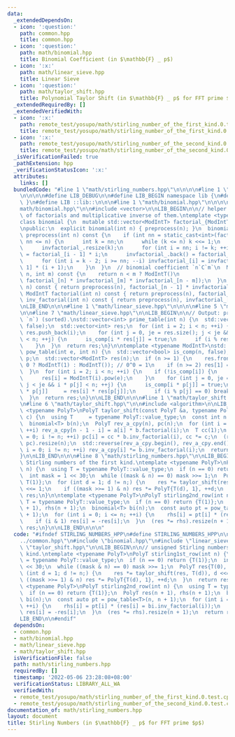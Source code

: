 ```yaml
---
data:
  _extendedDependsOn:
  - icon: ':question:'
    path: common.hpp
    title: common.hpp
  - icon: ':question:'
    path: math/binomial.hpp
    title: Binomial Coefficient (in $\mathbb{F} _ p$)
  - icon: ':x:'
    path: math/linear_sieve.hpp
    title: Linear Sieve
  - icon: ':question:'
    path: math/taylor_shift.hpp
    title: Polynomial Taylor Shift (in $\mathbb{F} _ p$ for FFT prime $p$)
  _extendedRequiredBy: []
  _extendedVerifiedWith:
  - icon: ':x:'
    path: remote_test/yosupo/math/stirling_number_of_the_first_kind.0.test.cpp
    title: remote_test/yosupo/math/stirling_number_of_the_first_kind.0.test.cpp
  - icon: ':x:'
    path: remote_test/yosupo/math/stirling_number_of_the_second_kind.0.test.cpp
    title: remote_test/yosupo/math/stirling_number_of_the_second_kind.0.test.cpp
  _isVerificationFailed: true
  _pathExtension: hpp
  _verificationStatusIcon: ':x:'
  attributes:
    links: []
  bundledCode: "#line 1 \"math/stirling_numbers.hpp\"\n\n\n\n#line 1 \"common.hpp\"\
    \n\n\n\n#define LIB_DEBUG\n\n#define LIB_BEGIN namespace lib {\n#define LIB_END\
    \ }\n#define LIB ::lib::\n\n\n#line 1 \"math/binomial.hpp\"\n\n\n\n#line 5 \"\
    math/binomial.hpp\"\n\n#include <vector>\n\nLIB_BEGIN\n\n// helper class for precomputation\
    \ of factorials and multiplicative inverse of them.\ntemplate <typename ModIntT>\n\
    class binomial {\n  mutable std::vector<ModIntT> factorial_{ModIntT(1)}, invfactorial_{ModIntT(1)};\n\
    \npublic:\n  explicit binomial(int n) { preprocess(n); }\n  binomial() {}\n  void\
    \ preprocess(int n) const {\n    if (int nn = static_cast<int>(factorial_.size());\
    \ nn <= n) {\n      int k = nn;\n      while (k <= n) k <<= 1;\n      factorial_.resize(k);\n\
    \      invfactorial_.resize(k);\n      for (int i = nn; i != k; ++i) factorial_[i]\
    \ = factorial_[i - 1] * i;\n      invfactorial_.back() = factorial_.back().inv();\n\
    \      for (int i = k - 2; i >= nn; --i) invfactorial_[i] = invfactorial_[i +\
    \ 1] * (i + 1);\n    }\n  }\n  // binomial coefficient `n`C`m`\n  ModIntT binom(int\
    \ n, int m) const {\n    return n < m ? ModIntT()\n                 : (preprocess(n),\
    \ factorial_[n] * invfactorial_[m] * invfactorial_[n - m]);\n  }\n  ModIntT inv(int\
    \ n) const { return preprocess(n), factorial_[n - 1] * invfactorial_[n]; }\n \
    \ ModIntT factorial(int n) const { return preprocess(n), factorial_[n]; }\n  ModIntT\
    \ inv_factorial(int n) const { return preprocess(n), invfactorial_[n]; }\n};\n\
    \nLIB_END\n\n\n#line 1 \"math/linear_sieve.hpp\"\n\n\n\n#line 5 \"math/linear_sieve.hpp\"\
    \n\n#line 7 \"math/linear_sieve.hpp\"\n\nLIB_BEGIN\n\n// Output: primes in [0,\
    \ `n`) (sorted).\nstd::vector<int> prime_table(int n) {\n  std::vector<bool> is_comp(n,\
    \ false);\n  std::vector<int> res;\n  for (int i = 2; i < n; ++i) {\n    if (!is_comp[i])\
    \ res.push_back(i);\n    for (int j = 0, je = res.size(); j < je && i * res[j]\
    \ < n; ++j) {\n      is_comp[i * res[j]] = true;\n      if (i % res[j] == 0) break;\n\
    \    }\n  }\n  return res;\n}\n\ntemplate <typename ModIntT>\nstd::vector<ModIntT>\
    \ pow_table(int e, int n) {\n  std::vector<bool> is_comp(n, false);\n  std::vector<int>\
    \ p;\n  std::vector<ModIntT> res(n);\n  if (n >= 1) {\n    res.front() = (e ==\
    \ 0 ? ModIntT(1) : ModIntT()); // 0^0 = 1\n    if (n >= 2) res[1] = ModIntT(1);\n\
    \  }\n  for (int i = 2; i < n; ++i) {\n    if (!is_comp[i]) {\n      p.push_back(i);\n\
    \      res[i] = ModIntT(i).pow(e);\n    }\n    for (int j = 0, je = p.size();\
    \ j < je && i * p[j] < n; ++j) {\n      is_comp[i * p[j]] = true;\n      res[i\
    \ * p[j]]     = res[i] * res[p[j]];\n      if (i % p[j] == 0) break;\n    }\n\
    \  }\n  return res;\n}\n\nLIB_END\n\n\n#line 1 \"math/taylor_shift.hpp\"\n\n\n\
    \n#line 6 \"math/taylor_shift.hpp\"\n\n#include <algorithm>\n\nLIB_BEGIN\n\ntemplate\
    \ <typename PolyT>\nPolyT taylor_shift(const PolyT &a, typename PolyT::value_type\
    \ c) {\n  using T     = typename PolyT::value_type;\n  const int n = static_cast<int>(a.size());\n\
    \  binomial<T> b(n);\n  PolyT rev_a_cpy(n), pc(n);\n  for (int i = 0; i != n;\
    \ ++i) rev_a_cpy[n - 1 - i] = a[i] * b.factorial(i);\n  T cc(1);\n  for (int i\
    \ = 0; i != n; ++i) pc[i] = cc * b.inv_factorial(i), cc *= c;\n  (rev_a_cpy *=\
    \ pc).resize(n);\n  std::reverse(rev_a_cpy.begin(), rev_a_cpy.end());\n  for (int\
    \ i = 0; i != n; ++i) rev_a_cpy[i] *= b.inv_factorial(i);\n  return rev_a_cpy;\n\
    }\n\nLIB_END\n\n\n#line 8 \"math/stirling_numbers.hpp\"\n\nLIB_BEGIN\n\n// unsigned\
    \ Stirling numbers of the first kind.\ntemplate <typename PolyT>\nPolyT stirling1st_row(int\
    \ n) {\n  using T = typename PolyT::value_type;\n  if (n == 0) return {T(1)};\n\
    \  int mask = 1 << 30;\n  while ((mask & n) == 0) mask >>= 1;\n  PolyT res{T(0),\
    \ T(1)};\n  for (int d = 1; d != n;) {\n    res *= taylor_shift(res, T(d)), d\
    \ <<= 1;\n    if ((mask >>= 1) & n) res *= PolyT{T(d), 1}, ++d;\n  }\n  return\
    \ res;\n}\n\ntemplate <typename PolyT>\nPolyT stirling2nd_row(int n) {\n  using\
    \ T = typename PolyT::value_type;\n  if (n == 0) return {T(1)};\n  PolyT res(n\
    \ + 1), rhs(n + 1);\n  binomial<T> bi(n);\n  const auto pt = pow_table<T>(n, n\
    \ + 1);\n  for (int i = 0; i <= n; ++i) {\n    rhs[i] = pt[i] * (res[i] = bi.inv_factorial(i));\n\
    \    if (i & 1) res[i] = -res[i];\n  }\n  (res *= rhs).resize(n + 1);\n  return\
    \ res;\n}\n\nLIB_END\n\n\n"
  code: "#ifndef STIRLING_NUMBERS_HPP\n#define STIRLING_NUMBERS_HPP\n\n#include \"\
    ../common.hpp\"\n#include \"binomial.hpp\"\n#include \"linear_sieve.hpp\"\n#include\
    \ \"taylor_shift.hpp\"\n\nLIB_BEGIN\n\n// unsigned Stirling numbers of the first\
    \ kind.\ntemplate <typename PolyT>\nPolyT stirling1st_row(int n) {\n  using T\
    \ = typename PolyT::value_type;\n  if (n == 0) return {T(1)};\n  int mask = 1\
    \ << 30;\n  while ((mask & n) == 0) mask >>= 1;\n  PolyT res{T(0), T(1)};\n  for\
    \ (int d = 1; d != n;) {\n    res *= taylor_shift(res, T(d)), d <<= 1;\n    if\
    \ ((mask >>= 1) & n) res *= PolyT{T(d), 1}, ++d;\n  }\n  return res;\n}\n\ntemplate\
    \ <typename PolyT>\nPolyT stirling2nd_row(int n) {\n  using T = typename PolyT::value_type;\n\
    \  if (n == 0) return {T(1)};\n  PolyT res(n + 1), rhs(n + 1);\n  binomial<T>\
    \ bi(n);\n  const auto pt = pow_table<T>(n, n + 1);\n  for (int i = 0; i <= n;\
    \ ++i) {\n    rhs[i] = pt[i] * (res[i] = bi.inv_factorial(i));\n    if (i & 1)\
    \ res[i] = -res[i];\n  }\n  (res *= rhs).resize(n + 1);\n  return res;\n}\n\n\
    LIB_END\n\n#endif"
  dependsOn:
  - common.hpp
  - math/binomial.hpp
  - math/linear_sieve.hpp
  - math/taylor_shift.hpp
  isVerificationFile: false
  path: math/stirling_numbers.hpp
  requiredBy: []
  timestamp: '2022-05-06 23:28:08+08:00'
  verificationStatus: LIBRARY_ALL_WA
  verifiedWith:
  - remote_test/yosupo/math/stirling_number_of_the_first_kind.0.test.cpp
  - remote_test/yosupo/math/stirling_number_of_the_second_kind.0.test.cpp
documentation_of: math/stirling_numbers.hpp
layout: document
title: Stirling Numbers (in $\mathbb{F} _ p$ for FFT prime $p$)
---
```

